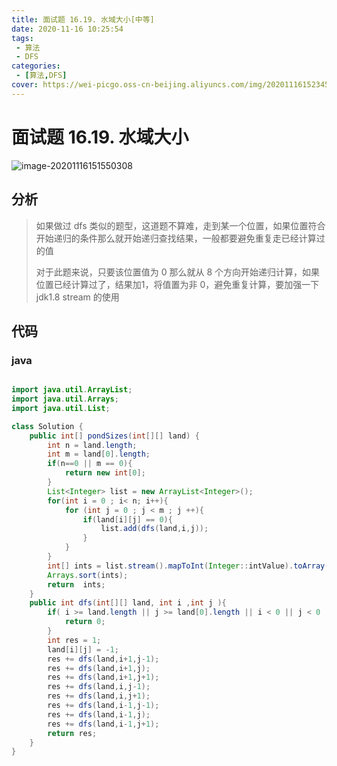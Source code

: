 ```yaml
---
title: 面试题 16.19. 水域大小[中等]
date: 2020-11-16 10:25:54
tags: 
 - 算法
 - DFS
categories: 
 - [算法,DFS]
cover: https://wei-picgo.oss-cn-beijing.aliyuncs.com/img/20201116152345.png
---
```


# 面试题 16.19. 水域大小

![image-20201116151550308](https://wei-picgo.oss-cn-beijing.aliyuncs.com/img/20201116152345.png)

## 分析

> 如果做过 dfs 类似的题型，这道题不算难，走到某一个位置，如果位置符合开始递归的条件那么就开始递归查找结果，一般都要避免重复走已经计算过的值
>
> 对于此题来说，只要该位置值为 0 那么就从 8 个方向开始递归计算，如果位置已经计算过了，结果加1，将值置为非 0，避免重复计算，要加强一下jdk1.8 stream 的使用

## 代码

### java

```java

import java.util.ArrayList;
import java.util.Arrays;
import java.util.List;

class Solution {
    public int[] pondSizes(int[][] land) {
        int n = land.length;
        int m = land[0].length;
        if(n==0 || m == 0){
            return new int[0];
        }
        List<Integer> list = new ArrayList<Integer>();
        for(int i = 0 ; i< n; i++){
            for (int j = 0 ; j < m ; j ++){
                if(land[i][j] == 0){
                    list.add(dfs(land,i,j));
                }
            }
        }
        int[] ints = list.stream().mapToInt(Integer::intValue).toArray();
        Arrays.sort(ints);
        return  ints;
    }
    public int dfs(int[][] land, int i ,int j ){
        if( i >= land.length || j >= land[0].length || i < 0 || j < 0 || land [i][j] != 0 ){
            return 0;
        }
        int res = 1;
        land[i][j] = -1;
        res += dfs(land,i+1,j-1);
        res += dfs(land,i+1,j);
        res += dfs(land,i+1,j+1);
        res += dfs(land,i,j-1);
        res += dfs(land,i,j+1);
        res += dfs(land,i-1,j-1);
        res += dfs(land,i-1,j);
        res += dfs(land,i-1,j+1);
        return res;
    }
}
```
